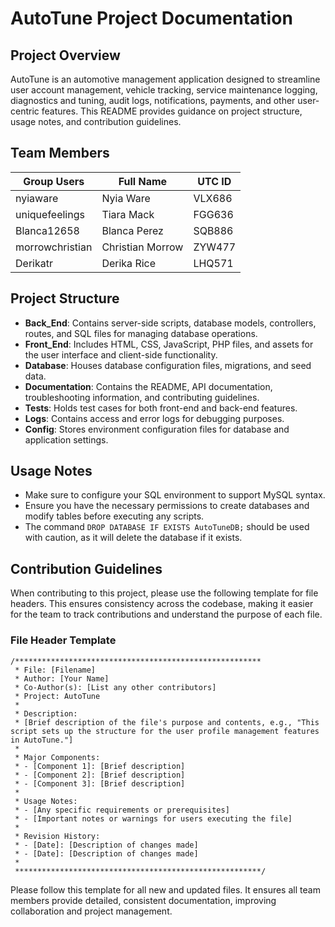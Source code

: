 # AutoTune Project Documentation

## Project Overview
AutoTune is an automotive management application designed to streamline user account management, vehicle tracking, service maintenance logging, diagnostics and tuning, audit logs, notifications, payments, and other user-centric features. This README provides guidance on project structure, usage notes, and contribution guidelines.

## Team Members

| Group Users      | Full Name         | UTC ID |
| ---------------- | ----------------- | ------ |
| nyiaware         | Nyia Ware         | VLX686 |
| uniquefeelings   | Tiara Mack        | FGG636 |
| Blanca12658      | Blanca Perez      | SQB886 |
| morrowchristian  | Christian Morrow  | ZYW477 |
| Derikatr         | Derika Rice       | LHQ571 |

## Project Structure

- **Back_End**: Contains server-side scripts, database models, controllers, routes, and SQL files for managing database operations.
- **Front_End**: Includes HTML, CSS, JavaScript, PHP files, and assets for the user interface and client-side functionality.
- **Database**: Houses database configuration files, migrations, and seed data.
- **Documentation**: Contains the README, API documentation, troubleshooting information, and contributing guidelines.
- **Tests**: Holds test cases for both front-end and back-end features.
- **Logs**: Contains access and error logs for debugging purposes.
- **Config**: Stores environment configuration files for database and application settings.

## Usage Notes

- Make sure to configure your SQL environment to support MySQL syntax.
- Ensure you have the necessary permissions to create databases and modify tables before executing any scripts.
- The command `DROP DATABASE IF EXISTS AutoTuneDB;` should be used with caution, as it will delete the database if it exists.

## Contribution Guidelines

When contributing to this project, please use the following template for file headers. This ensures consistency across the codebase, making it easier for the team to track contributions and understand the purpose of each file.

### File Header Template

```
/*******************************************************
 * File: [Filename]
 * Author: [Your Name]
 * Co-Author(s): [List any other contributors]
 * Project: AutoTune
 *
 * Description:
 * [Brief description of the file's purpose and contents, e.g., "This script sets up the structure for the user profile management features in AutoTune."]
 * 
 * Major Components:
 * - [Component 1]: [Brief description]
 * - [Component 2]: [Brief description]
 * - [Component 3]: [Brief description]
 *
 * Usage Notes:
 * - [Any specific requirements or prerequisites]
 * - [Important notes or warnings for users executing the file]
 *
 * Revision History:
 * - [Date]: [Description of changes made]
 * - [Date]: [Description of changes made]
 * 
 *******************************************************/
```

Please follow this template for all new and updated files. It ensures all team members provide detailed, consistent documentation, improving collaboration and project management.
